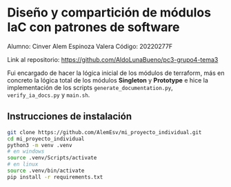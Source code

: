 # Diseño y compartición de módulos IaC con patrones de software

Alumno: Cinver Alem Espinoza Valera
Código: 20220277F

Link al repositorio: <https://github.com/AldoLunaBueno/pc3-grupo4-tema3>

Fui encargado de hacer la lógica inicial de los módulos de terraform, más en concreto la lógica total de los módulos **Singleton** y **Prototype** e hice la implementación de los scripts `generate_documentation.py`, `verify_ia_docs.py` y `main.sh`.

## Instrucciones de instalación

```bash
git clone https://github.com/AlemEsv/mi_proyecto_individual.git
cd mi_proyecto_individual
python3 -m venv .venv
# en windows
source .venv/Scripts/activate
# en linux 
source .venv/bin/activate
pip install -r requirements.txt

```
